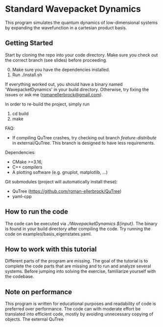 # Standard Wavepacket Dynamics

This program simulates the quantum dynamics of low-dimensional systems by
expanding the wavefunction in a cartesian product basis. 

## Getting Started

Start by cloning the repo into your code directory. Make sure you check out
the correct branch (see slides) before proceeding.



0. Make sure you have the dependencies installed.
1. Run ./install.sh

If everything worked out, you should have a binary named 'WavepacketDynamics' in
your build directory. Otherwise, try fixing the issues or ask me (romanellerbrock@gmail.com).

In order to re-build the project, simply run
1. cd build
2. make

FAQ:
- If compiling QuTree crashes, try checking out branch *feature-distribute* in external/QuTree. This branch is designed to have less requirements.

Dependencies:
- CMake >=3.16,
- C++ compilers
- A plotting software (e.g. gnuplot, matplotlib, ...)

Git submodules (project will automatically install these):
- QuTree (https://github.com/roman-ellerbrock/QuTree)
- yaml-cpp

## How to run the code
The code can be executed via *./WavepacketDynamics ${input}*. 
The binary is found in your build directory after compiling the code.
Try running the code on examples/basis_eigenstates.yaml.

## How to work with this tutorial

Different parts of the program are missing. The goal of the tutorial is to
complete the code parts that are missing and to run and analyze several systems.
Before jumping into solving the exercise, familiarize yourself with the codebase.

## Note on performance

This program is written for educational purposes and readability of code
is preferred over performance. The code can with moderate effort be 
translated into efficient code, mostly by avoiding unnecessary copying of
objects. The external QuTree
